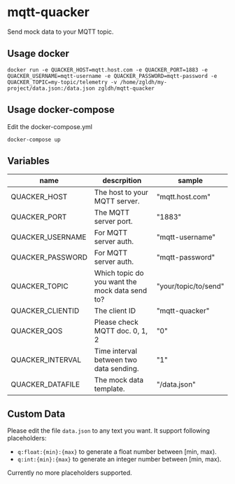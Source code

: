 # mqtt-quacker

Send mock data to your MQTT topic.

## Usage docker
`
docker run -e QUACKER_HOST=mqtt.host.com -e QUACKER_PORT=1883 -e QUACKER_USERNAME=mqtt-username -e QUACKER_PASSWORD=mqtt-password -e QUACKER_TOPIC=my-topic/telemetry -v /home/zgldh/my-project/data.json:/data.json zgldh/mqtt-quacker
`

## Usage docker-compose

Edit the docker-compose.yml  
```
docker-compose up 
```


## Variables

name| descrpition | sample
----|-------------|---------
QUACKER_HOST| The host to your MQTT server. | "mqtt.host.com"
QUACKER_PORT| The MQTT server port. |"1883"
QUACKER_USERNAME| For MQTT server auth. |"mqtt-username"
QUACKER_PASSWORD| For MQTT server auth. |"mqtt-password"
QUACKER_TOPIC| Which topic do you want the mock data send to? |"your/topic/to/send"
QUACKER_CLIENTID| The client ID |"mqtt-quacker"
QUACKER_QOS| Please check MQTT doc. 0, 1, 2 |"0"
QUACKER_INTERVAL| Time interval between two data sending. |"1"
QUACKER_DATAFILE| The mock data template. |"/data.json"

## Custom Data
Please edit the file `data.json` to any text you want. It support following placeholders:
- `q:float:{min}:{max}` to generate a float number between [min, max).
- `q:int:{min}:{max}` to generate an integer number between [min, max).

Currently no more placeholders supported.

